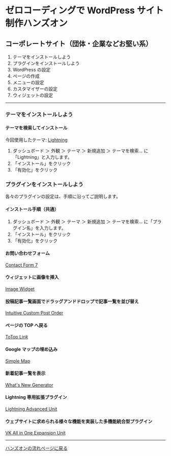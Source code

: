 # ゼロコーディングで WordPress サイト制作ハンズオン

## コーポレートサイト（団体・企業などお堅い系）

1. テーマをインストールしよう
1. プラグインをインストールしよう
1. WordPress の設定
1. ページの作成
1. メニューの設定
1. カスタマイザーの設定
1. ウィジェットの設定

----

### テーマをインストールしよう

#### テーマを検索してインストール

今回使用したテーマ: [Lightning](https://ja.wordpress.org/themes/lightning/)

1. ダッシュボード ＞ 外観 ＞ テーマ ＞ 新規追加 ＞ テーマを検索… に「Lightning」と入力します。
1. 「インストール」をクリック
1. 「有効化」をクリック

### プラグインをインストールしよう

各々のプラグインの設定は、手順に沿ってご説明します。

#### インストール手順（共通）

1. ダッシュボード ＞ 外観 ＞ テーマ ＞ 新規追加 ＞ テーマを検索… に「プラグイン名」を入力します。
1. 「インストール」をクリック
1. 「有効化」をクリック

#### お問い合わせフォーム

[Contact Form 7](https://ja.wordpress.org/plugins/contact-form-7/)

#### ウィジェットに画像を挿入

[Image Widget](https://ja.wordpress.org/plugins/image-widget/)

#### 投稿記事一覧画面でドラッグアンドドロップで記事一覧を並び替え

[Intuitive Custom Post Order](https://ja.wordpress.org/plugins/intuitive-custom-post-order/)

#### ページの TOP へ戻る

[ToTop Link](https://ja.wordpress.org/plugins/totop-link/)

#### Google マップの埋め込み

[Simple Map](https://ja.wordpress.org/plugins/simple-map/)

#### 新着記事一覧を表示

[What's New Generator](https://ja.wordpress.org/plugins/whats-new-genarator/)

#### Lightning 専用拡張プラグイン

[Lightning Advanced Unit](https://wordpress.org/plugins/lightning-advanced-unit/)

#### ウェブサイトに求められる様々な機能を実装した多機能統合型プラグイン

[VK All in One Expansion Unit](https://ja.wordpress.org/plugins/vk-all-in-one-expansion-unit/)

----

[ハンズオンの流れページに戻る](https://github.com/wckansai2016/zerocoding-hands-on/blob/master/README.md#ハンズオンの流れ)
